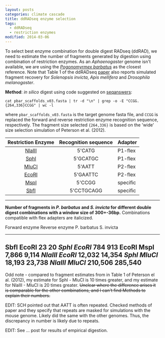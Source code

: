 ```yaml
---
layout: posts
categories: climate cascade
title: ddRADseq enzyme selection
tags:
  - ddRADseq
  - restriction enzymes
modified: 2014-03-06
---
```


To select best enzyme combination for double digest RADseq (ddRAD), we need to estimate the number of fragments generated by digestion using combination of restriction enzymes. As an *Aphaenogaster* genome isn't available, we are using the [*Pogonomyrmex barbatus*](http://www.antgenomes.org/downloads/) as the closest reference. Note that Table 1 of the ddRADseq [paper](http://www.plosone.org/article/info%3Adoi%2F10.1371%2Fjournal.pone.0037135#s5) also reports simulated fragment recovery for *Solenopsis invicta*, *Apis mellifera* and *Drosophila melanogaster*.

**Method**: *in silico* digest using code suggested on [seqanswers](http://seqanswers.com/forums/showthread.php?t=35110):

    cat pbar_scaffolds_v03.fasta | tr -d "\n" | grep -o -E "CCGG.{264,336}CCGG" | wc -l

where `pbar_scaffolds_v03.fasta` is the target genome fasta file, and `CCGG` is replaced the forward and reverse restriction enzyme recognition sequence, respectively. The fragment size selected `{264,336}` is based on the 'wide' size selection simulation of Peterson et al. (2012).


| Restriction Enzyme | Recognition sequence | Adapter 
|:------------------:|:--------------------:|:--------|
| [NlaIII](https://www.neb.com/products/r0125-nlaiii) | 5'CATG | P1-flex |
| [Sphl](https://www.neb.com/products/r0182-sphl) | 5'GCATGC | P1-flex |
| [MluCI](https://www.neb.com/products/r0538-mluci) | 5'AATT | P2-flex |
| [EcoRI](https://www.neb.com/products/r0101-ecori) | 5'GAATTC | P2-flex |
| [MspI](https://www.neb.com/products/r0106-mspi) | 5'CCGG | specific |
| [SbfI](https://www.neb.com/products/r0642-sbfi) | 5'CCTGCAGG | specific |

---------------------------------------------------------------


**Number of fragments in *P. barbatus* and *S. invicta* for different double digest combinations with a window size of 300+-36bp.** Combinations compatible with flex adapters are italicized.

Forward enzyme     Reverse enzyme    P. barbatus     S. invicta
---------------   ----------------  -------------   -------------
SbfI                 EcoRI                  23              20
*Sphl*               *EcoRI*               784             913
EcoRI                MspI                7,866           9,114
*NlaIII*             *EcoRI*            12,032          14,354 
*Sphl*               *MluCI*            18,193          23,738 
*NlaIII*             *MluCI*           210,506         285,540
------------------------------------------------------------------

Odd note - compared to fragment estimates from in Table 1 of Peterson el al. (2012), my estimate for Sphl - MluCI is 10 times greater, and my estimate for NlaIII - MluCI is 20 times greater. ~~Unclear where the difference arises it is comparable for the other combinations, and I can't find Methods to explain their numbers.~~

EDIT: SCH pointed out that AATT is often repeated. Checked methods of paper and they specify that repeats are masked for simulations with the mouse genome. Likely did the same with the other genomes. Thus, the discrepancy in number is likely due to repeats.

EDIT: See ... post for results of empirical digestion.
